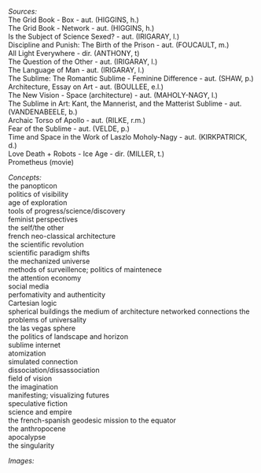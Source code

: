 *Sources:*  
The Grid Book - Box - aut. (HIGGINS, h.)  
The Grid Book - Network - aut. (HIGGINS, h.)  
Is the Subject of Science Sexed? - aut. (IRIGARAY, l.)  
Discipline and Punish: The Birth of the Prison - aut. (FOUCAULT, m.)  
All Light Everywhere - dir. (ANTHONY, t)  
The Question of the Other - aut. (IRIGARAY, l.)  
The Language of Man - aut. (IRIGARAY, l.)  
The Sublime: The Romantic Sublime - Feminine Difference - aut. (SHAW, p.)  
Architecture, Essay on Art - aut. (BOULLEE, e.l.)  
The New Vision - Space (architecture) - aut. (MAHOLY-NAGY, l.)  
The Sublime in Art: Kant, the Mannerist, and the Matterist Sublime - aut. (VANDENABEELE, b.)  
Archaic Torso of Apollo - aut. (RILKE, r.m.)  
Fear of the Sublime - aut. (VELDE, p.)  
Time and Space in the Work of Laszlo Moholy-Nagy - aut. (KIRKPATRICK, d.)  
Love Death + Robots - Ice Age - dir. (MILLER, t.)  
Prometheus (movie)  







*Concepts:*  
the panopticon  
politics of visibility  
age of exploration  
tools of progress/science/discovery  
feminist perspectives  
the self/the other  
french neo-classical architecture  
the scientific revolution  
scientific paradigm shifts  
the mechanized universe  
methods of surveillence; politics of maintenece  
the attention economy  
social media  
perfomativity and authenticity  
Cartesian logic  
spherical buildings
the medium of architecture
networked connections
the problems of universality  
the las vegas sphere  
the politics of landscape and horizon  
sublime internet  
atomization  
simulated connection  
dissociation/dissassociation  
field of vision  
the imagination  
manifesting; visualizing futures  
speculative fiction  
science and empire  
the french-spanish geodesic mission to the equator  
the anthropocene  
apocalypse  
the singularity  





*Images:*
